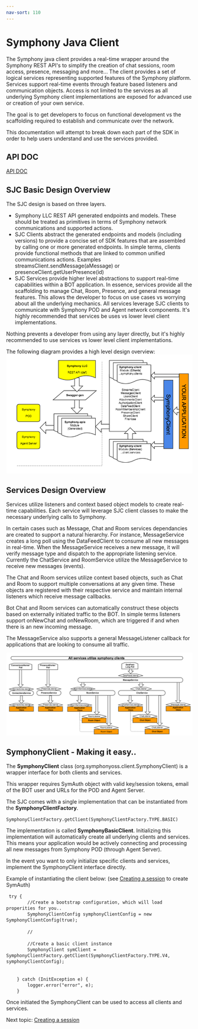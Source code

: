 ```yaml
---
nav-sort: 110
---
```

# Symphony Java Client

The Symphony java client provides a real-time wrapper around the Symphony REST API's to simplify the creation of chat sessions, room access, presence, messaging and more... The client provides a set of logical services representing supported features of the Symphony platform. Services support real-time events through feature based listeners and communication objects. Access is not limited to the services as all underlying Symphony client implementations are exposed for advanced use or creation of your own service.

The goal is to get developers to focus on functional development vs the scaffolding required to establish and communicate over the network.

This documentation will attempt to break down each part of the SDK in order to help users understand and use the services provided. 

## API DOC

[API DOC](https://symphonyoss.github.io/symphony-java-client/index.html)


## SJC Basic Design Overview

The SJC design is based on three layers.

* Symphony LLC REST API generated endpoints and models.  These should be treated as primitives in terms of Symphony network communications and supported actions.
* SJC Clients abstract the generated endpoints and models (including versions) to provide a concise set of SDK features that are assembled by calling one or more generated endpoints. In simple terms, clients provide functional methods that are linked to common unified communications actions.  Examples streamsClient.sendMessage(aMessage) or presenceClient.getUserPresence(id)
* SJC Services provide higher level abstractions to support real-time capabilities within a BOT application.  In essence, services provide all the scaffolding to manage Chat, Room, Presence, and general message features.  This allows the developer to focus on use cases vs worrying about all the underlying mechanics. All services leverage SJC clients to communicate with Symphony POD and Agent network components.  It's highly recommended that services be uses vs lower level client implementations.  

Nothing prevents a developer from using any layer directly, but it's highly recommended to use services vs lower level client implementations.

The following diagram provides a high level design overview:
![SJC Design](sjc/images/sjc-design.png)


## Services Design Overview

Services utilize listeners and context based object models to create real-time capabilities.  Each service will leverage SJC client classes to make the necessary underlying calls to Symphony.  

In certain cases such as Message, Chat and Room services dependancies are created to support a natural hierarchy.  For instance, MessageService creates a long poll using the DataFeedClient to consume all new messages in real-time. When the MessageService receives a new message, it will verify message type and dispatch to the appropriate listening service.  Currently the ChatService and RoomService utilize the MessageService to receive new messages (events). 

The Chat and Room services utilize context based objects, such as Chat and Room to support multiple conversations at any given time. These objects are registered with their respective service and maintain internal listeners which receive message callbacks.


Bot Chat and Room services can automatically construct these objects based on externally initiated traffic to the BOT.  In simple terms listeners support onNewChat and onNewRoom, which are triggered if and when there is an new incoming message.

The MessageService also supports a general MessageListener callback for applications that are looking to consume all traffic. 


![SJC Services Design Overview](sjc/images/sjc-services-overview.png)


## SymphonyClient - Making it easy..

The **SymphonyClient** class (org.symphonyoss.client.SymphonyClient) is a wrapper interface for both clients and services.

This wrapper requires SymAuth object with valid key/session tokens, email of the BOT user and URLs for the POD and Agent Server.  

The SJC comes with a single implementation that can be instantiated from the **SymphonyClientFactory**. 
    
    SymphonyClientFactory.getClient(SymphonyClientFactory.TYPE.BASIC)

The implementation is called **SymphonyBasicClient**.  Initializing this implementation will automatically create all underlying clients and services.  This means your application would be actively connecting and processing all new messages from Symphony POD (through Agent Server).  

In the event you want to only initialize specific clients and services, implement the SymphonyClient interface directly.  

Example of instantiating the client below: (see [Creating a session](https://github.com/symphonyoss/symphony-java-client/wiki/Creating-a-session) to create SymAuth)

     try {
            //Create a bootstrap configuration, which will load properities for you..
            SymphonyClientConfig symphonyClientConfig = new SymphonyClientConfig(true);

            //
                        
            //Create a basic client instance
            SymphonyClient symClient = SymphonyClientFactory.getClient(SymphonyClientFactory.TYPE.V4, symphonyClientConfig);


        } catch (InitException e) {
            logger.error("error", e);
        }

Once initiated the SymphonyClient can be used to access all clients and services.

Next topic: [Creating a session](sjc/CreatingSession.md)
